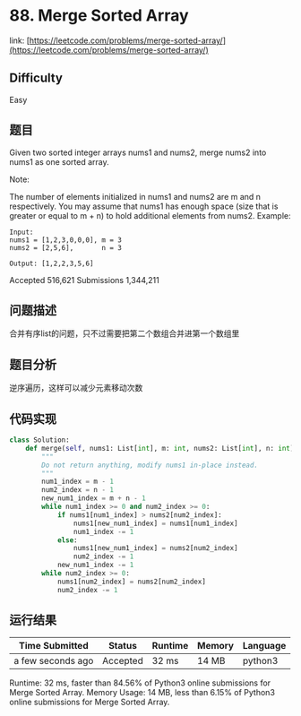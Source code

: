 # 88. Merge Sorted Array

link: [https://leetcode.com/problems/merge-sorted-array/](https://leetcode.com/problems/merge-sorted-array/)

## Difficulty
Easy

## 题目

Given two sorted integer arrays nums1 and nums2, merge nums2 into nums1 as one sorted array.

Note:

The number of elements initialized in nums1 and nums2 are m and n respectively.
You may assume that nums1 has enough space (size that is greater or equal to m + n) to hold additional elements from nums2.
Example:
```
Input:
nums1 = [1,2,3,0,0,0], m = 3
nums2 = [2,5,6],       n = 3

Output: [1,2,2,3,5,6]
```
Accepted
516,621
Submissions
1,344,211


## 问题描述
合并有序list的问题，只不过需要把第二个数组合并进第一个数组里

## 题目分析
逆序遍历，这样可以减少元素移动次数


## 代码实现

```python
class Solution:
    def merge(self, nums1: List[int], m: int, nums2: List[int], n: int) -> None:
        """
        Do not return anything, modify nums1 in-place instead.
        """
        num1_index = m - 1
        num2_index = n - 1
        new_num1_index = m + n - 1
        while num1_index >= 0 and num2_index >= 0:
            if nums1[num1_index] > nums2[num2_index]:
                nums1[new_num1_index] = nums1[num1_index]
                num1_index -= 1
            else:
                nums1[new_num1_index] = nums2[num2_index]
                num2_index -= 1
            new_num1_index -= 1
        while num2_index >= 0:
            nums1[num2_index] = nums2[num2_index]
            num2_index -= 1
```



## 运行结果

| Time Submitted | Status                                   | Runtime | Memory  | Language |
| -------------- | ---------------------------------------- | ------- | -------- | -------- |
| a few seconds ago |	Accepted	| 		32 ms	| 14 MB		| python3|

Runtime: 32 ms, faster than 84.56% of Python3 online submissions for Merge Sorted Array.
Memory Usage: 14 MB, less than 6.15% of Python3 online submissions for Merge Sorted Array.
